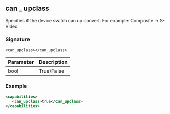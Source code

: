 ## can \_  upclass

Specifies if the device switch can up convert. For example: Composite -\> S-Video 


### Signature

`<can_upclass></can_upclass>`


| Parameter | Description |
| --- | --- |
| bool | True/False |


### Example

```xml
<capabilities>
   <can_upclass>true</can_upclass>
</capabilities>
```
